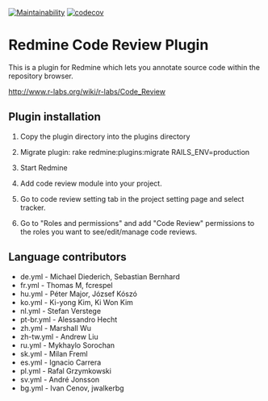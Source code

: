 [![Maintainability](https://api.codeclimate.com/v1/badges/adc7bcbf7bfd8e80a97b/maintainability)](https://codeclimate.com/github/haru/redmine_code_review/maintainability)
[![codecov](https://codecov.io/gh/haru/redmine_code_review/branch/develop/graph/badge.svg?token=37CJ55KBUU)](https://codecov.io/gh/haru/redmine_code_review)

# Redmine Code Review Plugin

This is a plugin for Redmine which lets you annotate source code within the repository browser.

http://www.r-labs.org/wiki/r-labs/Code_Review

## Plugin installation

1. Copy the plugin directory into the plugins directory

2. Migrate plugin:
   rake redmine:plugins:migrate RAILS_ENV=production

3. Start Redmine

4. Add code review module into your project.

5. Go to code review setting tab in the project setting page and select tracker.

6. Go to "Roles and permissions" and add "Code Review" permissions to the roles you want to see/edit/manage code reviews.

## Language contributors

* de.yml - Michael Diederich, Sebastian Bernhard
* fr.yml - Thomas M, fcrespel
* hu.yml - Péter Major, József Kószó
* ko.yml - Ki-yong Kim, Ki Won Kim
* nl.yml - Stefan Verstege
* pt-br.yml - Alessandro Hecht
* zh.yml - Marshall Wu
* zh-tw.yml - Andrew Liu
* ru.yml - Mykhaylo Sorochan
* sk.yml - Milan Freml
* es.yml - Ignacio Carrera
* pl.yml - Rafal Grzymkowski
* sv.yml - André Jonsson
* bg.yml - Ivan Cenov, jwalkerbg
